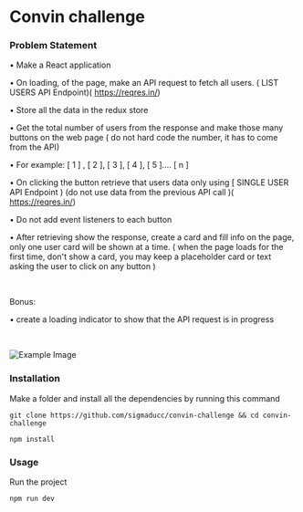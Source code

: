 # Convin challenge

### Problem Statement

• Make a React application

• On loading, of the page, make an API request to fetch all users. ( LIST USERS API Endpoint)( https://reqres.in/)

• Store all the data in the redux store

• Get the total number of users from the response and make those many buttons on the web page ( do not hard code the number, it has to come from the API)

• For example: [ 1 ] , [ 2 ], [ 3 ], [ 4 ], [ 5 ].... [ n ]

• On clicking the button retrieve that users data only using [ SINGLE USER API Endpoint ) (do not use data from the previous API call )( https://reqres.in/)

• Do not add event listeners to each button

• After retrieving show the response, create a card and fill info on the page, only one user card will be shown at a time. ( when the page loads for the first time, don't show a card,
you may keep a placeholder card or text asking the user to click on any button )

<br/>

Bonus:

• create a loading indicator to show that the API request is in progress

<br/>

![Example Image](https://media.discordapp.net/attachments/763396882793758731/986454364686254081/unknown.png)

### Installation

Make a folder and install all the dependencies by running this command

```
git clone https://github.com/sigmaducc/convin-challenge && cd convin-challenge

npm install
```

### Usage

Run the project

```
npm run dev
```
